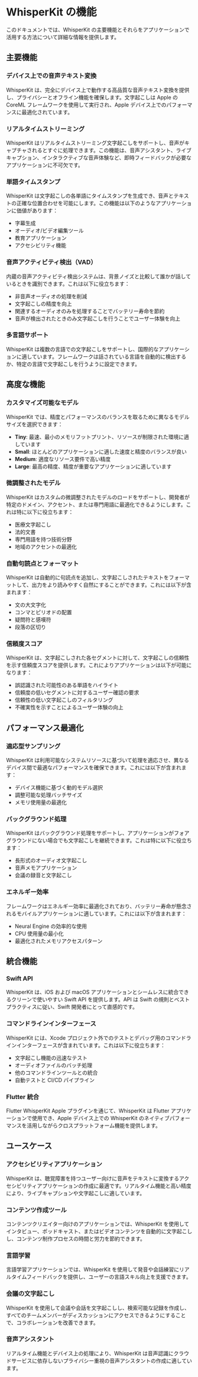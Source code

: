 # WhisperKit の機能

このドキュメントでは、WhisperKit の主要機能とそれらをアプリケーションで活用する方法について詳細な情報を提供します。

## 主要機能

### デバイス上での音声テキスト変換

WhisperKit は、完全にデバイス上で動作する高品質な音声テキスト変換を提供し、プライバシーとオフライン機能を確保します。文字起こしは Apple の CoreML フレームワークを使用して実行され、Apple デバイス上でのパフォーマンスに最適化されています。

### リアルタイムストリーミング

WhisperKit はリアルタイムストリーミング文字起こしをサポートし、音声がキャプチャされるとすぐに処理できます。この機能は、音声アシスタント、ライブキャプション、インタラクティブな音声体験など、即時フィードバックが必要なアプリケーションに不可欠です。

### 単語タイムスタンプ

WhisperKit は文字起こしの各単語にタイムスタンプを生成でき、音声とテキストの正確な位置合わせを可能にします。この機能は以下のようなアプリケーションに価値があります：

- 字幕生成
- オーディオ/ビデオ編集ツール
- 教育アプリケーション
- アクセシビリティ機能

### 音声アクティビティ検出（VAD）

内蔵の音声アクティビティ検出システムは、背景ノイズと比較して誰かが話しているときを識別できます。これは以下に役立ちます：

- 非音声オーディオの処理を削減
- 文字起こしの精度を向上
- 関連するオーディオのみを処理することでバッテリー寿命を節約
- 音声が検出されたときのみ文字起こしを行うことでユーザー体験を向上

### 多言語サポート

WhisperKit は複数の言語での文字起こしをサポートし、国際的なアプリケーションに適しています。フレームワークは話されている言語を自動的に検出するか、特定の言語で文字起こしを行うように設定できます。

## 高度な機能

### カスタマイズ可能なモデル

WhisperKit では、精度とパフォーマンスのバランスを取るために異なるモデルサイズを選択できます：

- **Tiny**: 最速、最小のメモリフットプリント、リソースが制限された環境に適しています
- **Small**: ほとんどのアプリケーションに適した速度と精度のバランスが良い
- **Medium**: 適度なリソース要件で高い精度
- **Large**: 最高の精度、精度が重要なアプリケーションに適しています

### 微調整されたモデル

WhisperKit はカスタムの微調整されたモデルのロードをサポートし、開発者が特定のドメイン、アクセント、または専門用語に最適化できるようにします。これは特に以下に役立ちます：

- 医療文字起こし
- 法的文書
- 専門用語を持つ技術分野
- 地域のアクセントの最適化

### 自動句読点とフォーマット

WhisperKit は自動的に句読点を追加し、文字起こしされたテキストをフォーマットして、出力をより読みやすく自然にすることができます。これには以下が含まれます：

- 文の大文字化
- コンマとピリオドの配置
- 疑問符と感嘆符
- 段落の区切り

### 信頼度スコア

WhisperKit は、文字起こしされた各セグメントに対して、文字起こしの信頼性を示す信頼度スコアを提供します。これによりアプリケーションは以下が可能になります：

- 誤認識された可能性のある単語をハイライト
- 信頼度の低いセグメントに対するユーザー確認の要求
- 信頼性の低い文字起こしのフィルタリング
- 不確実性を示すことによるユーザー体験の向上

## パフォーマンス最適化

### 適応型サンプリング

WhisperKit は利用可能なシステムリソースに基づいて処理を適応させ、異なるデバイス間で最適なパフォーマンスを確保できます。これには以下が含まれます：

- デバイス機能に基づく動的モデル選択
- 調整可能な処理バッチサイズ
- メモリ使用量の最適化

### バックグラウンド処理

WhisperKit はバックグラウンド処理をサポートし、アプリケーションがフォアグラウンドにない場合でも文字起こしを継続できます。これは特に以下に役立ちます：

- 長形式のオーディオ文字起こし
- 音声メモアプリケーション
- 会議の録音と文字起こし

### エネルギー効率

フレームワークはエネルギー効率に最適化されており、バッテリー寿命が懸念されるモバイルアプリケーションに適しています。これには以下が含まれます：

- Neural Engine の効率的な使用
- CPU 使用量の最小化
- 最適化されたメモリアクセスパターン

## 統合機能

### Swift API

WhisperKit は、iOS および macOS アプリケーションとシームレスに統合できるクリーンで使いやすい Swift API を提供します。API は Swift の規則とベストプラクティスに従い、Swift 開発者にとって直感的です。

### コマンドラインインターフェース

WhisperKit には、Xcode プロジェクト外でのテストとデバッグ用のコマンドラインインターフェースが含まれています。これは以下に役立ちます：

- 文字起こし機能の迅速なテスト
- オーディオファイルのバッチ処理
- 他のコマンドラインツールとの統合
- 自動テストと CI/CD パイプライン

### Flutter 統合

Flutter WhisperKit Apple プラグインを通じて、WhisperKit は Flutter アプリケーションで使用でき、Apple デバイス上での WhisperKit のネイティブパフォーマンスを活用しながらクロスプラットフォーム機能を提供します。

## ユースケース

### アクセシビリティアプリケーション

WhisperKit は、聴覚障害を持つユーザー向けに音声をテキストに変換するアクセシビリティアプリケーションの作成に最適です。リアルタイム機能と高い精度により、ライブキャプションや文字起こしに適しています。

### コンテンツ作成ツール

コンテンツクリエイター向けのアプリケーションでは、WhisperKit を使用してインタビュー、ポッドキャスト、またはビデオコンテンツを自動的に文字起こしし、コンテンツ制作プロセスの時間と労力を節約できます。

### 言語学習

言語学習アプリケーションでは、WhisperKit を使用して発音や会話練習にリアルタイムフィードバックを提供し、ユーザーの言語スキル向上を支援できます。

### 会議の文字起こし

WhisperKit を使用して会議や会話を文字起こしし、検索可能な記録を作成し、すべてのチームメンバーがディスカッションにアクセスできるようにすることで、コラボレーションを改善できます。

### 音声アシスタント

リアルタイム機能とデバイス上の処理により、WhisperKit は音声認識にクラウドサービスに依存しないプライバシー重視の音声アシスタントの作成に適しています。
